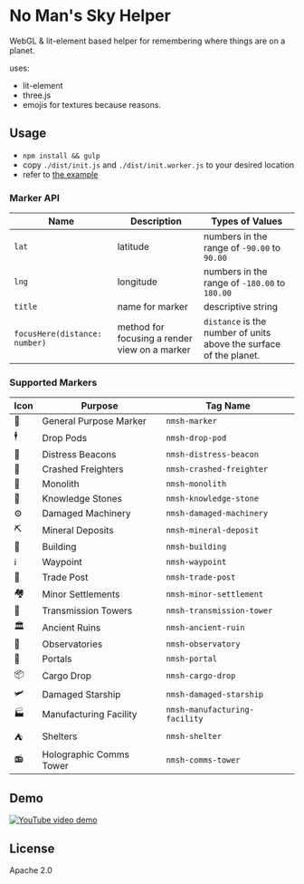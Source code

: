 # No Man's Sky Helper

WebGL & lit-element based helper for remembering where things are on a planet.

uses:
* lit-element
* three.js
* emojis for textures because reasons.

## Usage
* `npm install && gulp`
* copy `./dist/init.js` and `./dist/init.worker.js` to your desired location
* refer to [the example](https://github.com/SignpostMarv/No-Mans-Sky-helper/tree/master/src/examples/index.html)

### Marker API

| Name | Description | Types of Values |
| --------- | ----------- | --------------- |
| `lat` | latitude | numbers in the range of `-90.00` to `90.00` |
| `lng` | longitude | numbers in the range of `-180.00` to `180.00` |
| `title` | name for marker | descriptive string |
| `focusHere(distance: number)` | method for focusing a render view on a marker | `distance` is the number of units above the surface of the planet.


### Supported Markers

| Icon | Purpose | Tag Name |
| ---- | ------- | -------- |
| 📍 | General Purpose Marker | `nmsh-marker` |
| 🕴 | Drop Pods | `nmsh-drop-pod` |
| 🚨 | Distress Beacons | `nmsh-distress-beacon` |
| 🚢 | Crashed Freighters | `nmsh-crashed-freighter` |
| 🏫 | Monolith | `nmsh-monolith` |
| 🏺 | Knowledge Stones | `nmsh-knowledge-stone` |
| ⚙ | Damaged Machinery | `nmsh-damaged-machinery` |
| ⛏ | Mineral Deposits | `nmsh-mineral-deposit` |
| 🏢 | Building | `nmsh-building` |
| ℹ | Waypoint | `nmsh-waypoint` |
| 🏪 | Trade Post | `nmsh-trade-post` |
| 🏘 | Minor Settlements | `nmsh-minor-settlement` |
| 🗼 | Transmission Towers | `nmsh-transmission-tower` |
| 🏛 | Ancient Ruins | `nmsh-ancient-ruin` |
| 🔭 | Observatories | `nmsh-observatory` |
| 🚪 | Portals | `nmsh-portal` |
| 📦 | Cargo Drop | `nmsh-cargo-drop` |
| 🛩 | Damaged Starship | `nmsh-damaged-starship` |
| 🏭 | Manufacturing Facility | `nmsh-manufacturing-facility`|
| ⛺ | Shelters | `nmsh-shelter` |
| 📻 | Holographic Comms Tower | `nmsh-comms-tower` |


## Demo

[![YouTube video demo](https://img.youtube.com/vi/dg5pIbQ6PX8/0.jpg)](https://www.youtube.com/watch?v=dg5pIbQ6PX8)

## License
Apache 2.0
